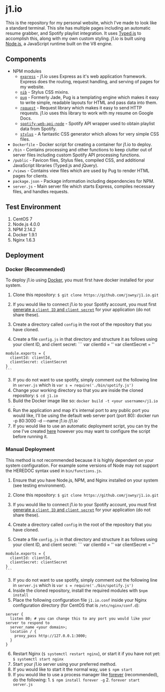 # j1.io
This is the repository for my personal website, which I've made to look like a standard terminal. This site has multiple pages including an automatic resume grabber, and Spotify playlist integration. It uses [Typed.js](http://www.mattboldt.com/demos/typed-js/) to accomplish this, along with my own custom styling. j1.io is built using [Node.js](https://nodejs.org/), a JavaScript runtime built on the V8 engine.

## Components
- NPM modules
  - [`express`](http://expressjs.com/) - j1.io uses Express as it's web application framework. Express does the routing, request handling, and serving of pages for my website.
  - [`nib`](http://nibstyl.us/) - Stylus CSS mixins.
  - [`pug`](http://jade-lang.com/) - Formerly Jade, Pug is a templating engine which makes it easy to write simple, readable layouts for HTML and pass data into them.
  - [`request`](https://github.com/request/request) - Request library which makes it easy to send HTTP requests. j1.io uses this library to work with my resume on Google Docs.
  - [`spotify-web-api-node`](https://github.com/thelinmichael/spotify-web-api-node) - Spotify API wrapper used to obtain playlist data from Spotify.
  - [`stylus`](http://stylus-lang.com/) - A fantastic CSS generator which allows for very simple CSS files.
- `Dockerfile` - Docker script for creating a container for j1.io to deploy.
- `/bin` - Contains processing and other functions to keep clutter out of server files including custom Spotify API processing functions.
- `/public` - Favicon files, Stylus files, compiled CSS, and additional JavaScript libraries (Typed.js and jQuery).
- `/views` - Contains view files which are used by Pug to render HTML pages for clients. 
- `package.json` - Package information including dependencies for NPM.
- `server.js` - Main server file which starts Express, compiles necessary files, and handles requests.

## Test Environment
1. CentOS 7
2. Node.js 4.0.0
3. NPM 2.14.2
4. Docker 1.9.1
5. Nginx 1.6.3

## Deployment
### Docker (Recommended)
To deploy j1.io using [Docker](https://www.docker.com/), you must first have docker installed for your system.

1. Clone this repository: `$ git clone https://github.com/jswny/j1.io.git`
2. If you would like to connect j1.io to your Spotify account, you must first [generate a `client ID` and `client secret`](https://developer.spotify.com/my-applications/) for your application (do not share these).

  1. Create a directory called `config` in the root of the repository that you have cloned.
  2. Create a file `config.js` in that directory and structure it as follows using your client ID, and client secret:
    ```
    var clientId = '<your client ID here>'
    var clientSecret = '<your client secret here>'
    
    module.exports = {
      clientId: clientId,
      clientSecret: clientSecret
    }
    ```
  3. If you do not want to use spotify, simply comment out the following line in `server.js` which is `var s = require('./bin/spotify.js')`
3. Change your working directory so that you are inside the cloned repository: `$ cd j1.io`
4. Build the Docker image like so: `docker build -t <your username>/j1.io .`
5. Run the application and map it's internal port to any public port you would like, I'll be using the default web server port (port 80): docker run -p 80:3000 -d --name j1.io <your username>/j1.io`
6. If you would like to use an automatic deployment script, you can try the one I've created [here](https://gist.github.com/jswny/d443c9af055d53229068b81014af825f) however you may want to configure the script before running it.

### Manual Deployment
This method is not recommended because it is highly dependent on your system configuration. For example some versions of Node may not support the HEREDOC syntax used in `bin/functions.js`.

1. Ensure that you have Node.js, NPM, and Nginx installed on your system (see testing environment).
2. Clone this repository: `$ git clone https://github.com/jswny/j1.io.git`
3. If you would like to connect j1.io to your Spotify account, you must first [generate a `client ID` and `client secret`](https://developer.spotify.com/my-applications/) for your application (do not share these).

  1. Create a directory called `config` in the root of the repository that you have cloned.
  2. Create a file `config.js` in that directory and structure it as follows using your client ID, and client secret:
    ```
    var clientId = '<your client ID here>'
    var clientSecret = '<your client secret here>'
    
    module.exports = {
      clientId: clientId,
      clientSecret: clientSecret
    }
    ```
  3. If you do not want to use spotify, simply comment out the following line in `server.js` which is `var s = require('./bin/spotify.js')`
4. Inside the cloned repository, install the required modules with `$npm install`
5. Place the following configuration file `j1.io.conf` inside your Nginx configuration directory (for CentOS that is `/etc/nginx/conf.d`):

  ```
  server {
    listen 80; # you can change this to any port you would like your server to respond to
    server_name <your domain>;
    location / {
      proxy_pass http://127.0.0.1:3000;
    }
  }
  ```
6. Restart Nginx (`$ systemctl restart nginx`), or start it if you have not yet: `$ systemctl start nginx`
7. Start your j1.io server using your preferred method.
  1. If you would like to start it the normal way, use `$ npm start`
  2. If you would like to use a process manager like [forever](https://github.com/foreverjs/forever) (recommended), do the following:
    1. `$ npm install forever -g`
    2. `forever start server.js`
